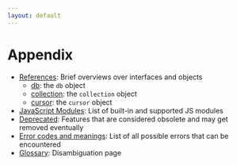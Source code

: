 ```yaml
---
layout: default
---
```

Appendix
========

- [References](appendix-references.html): Brief overviews over interfaces and objects
  - [db](appendix-references-dbobject.html): the `db` object
  - [collection](appendix-references-collection-object.html): the `collection` object
  - [cursor](appendix-references-cursor-object.html): the `cursor` object
- [JavaScript Modules](appendix-java-script-modules.html): List of built-in and supported JS modules
- [Deprecated](appendix-deprecated.html): Features that are considered obsolete and may get removed eventually
- [Error codes and meanings](appendix-error-codes.html): List of all possible errors that can be encountered
- [Glossary](appendix-glossary.html): Disambiguation page
